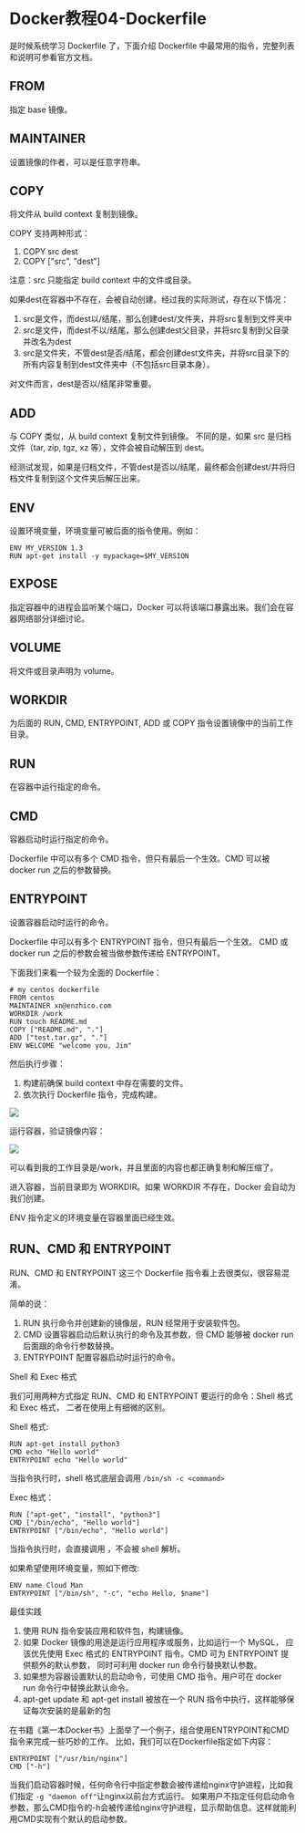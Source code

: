 # Docker教程04-Dockerfile

是时候系统学习 Dockerfile 了，下面介绍 Dockerfile 中最常用的指令，完整列表和说明可参看官方文档。

## FROM

指定 base 镜像。

## MAINTAINER

设置镜像的作者，可以是任意字符串。

## COPY

将文件从 build context 复制到镜像。

COPY 支持两种形式：

1. COPY src dest
2. COPY ["src", "dest"]

注意：src 只能指定 build context 中的文件或目录。

如果dest在容器中不存在，会被自动创建。经过我的实际测试，存在以下情况：

1. src是文件，而dest以/结尾，那么创建dest/文件夹，并将src复制到文件夹中
1. src是文件，而dest不以/结尾，那么创建dest父目录，并将src复制到父目录并改名为dest
1. src是文件夹，不管dest是否/结尾，都会创建dest文件夹，并将src目录下的所有内容复制到dest文件夹中（不包括src目录本身）。

对文件而言，dest是否以/结尾非常重要。

## ADD

与 COPY 类似，从 build context 复制文件到镜像。 不同的是，如果 src 是归档文件（tar, zip, tgz, xz 等），文件会被自动解压到 dest。

经测试发现，如果是归档文件，不管dest是否以/结尾，最终都会创建dest/并将归档文件复制到这个文件夹后解压出来。

## ENV

设置环境变量，环境变量可被后面的指令使用。例如：

```
ENV MY_VERSION 1.3
RUN apt-get install -y mypackage=$MY_VERSION
```

## EXPOSE

指定容器中的进程会监听某个端口，Docker 可以将该端口暴露出来。我们会在容器网络部分详细讨论。

## VOLUME

将文件或目录声明为 volume。

## WORKDIR

为后面的 RUN, CMD, ENTRYPOINT, ADD 或 COPY 指令设置镜像中的当前工作目录。

## RUN

在容器中运行指定的命令。

## CMD

容器启动时运行指定的命令。

Dockerfile 中可以有多个 CMD 指令，但只有最后一个生效。CMD 可以被 docker run 之后的参数替换。

## ENTRYPOINT

设置容器启动时运行的命令。

Dockerfile 中可以有多个 ENTRYPOINT 指令，但只有最后一个生效。 CMD 或 docker run 之后的参数会被当做参数传递给 ENTRYPOINT。

下面我们来看一个较为全面的 Dockerfile：

```
# my centos dockerfile
FROM centos
MAINTAINER xn@enzhico.com
WORKDIR /work
RUN touch README.md
COPY ["README.md", "."]
ADD ["test.tar.gz", "."]
ENV WELCOME "welcome you, Jim"
```

然后执行步骤：

1. 构建前确保 build context 中存在需要的文件。
2. 依次执行 Dockerfile 指令，完成构建。

![](https://xnstatic-1253397658.file.myqcloud.com/docker15.png)

运行容器，验证镜像内容：

![](https://xnstatic-1253397658.file.myqcloud.com/docker16.png)

可以看到我的工作目录是/work，并且里面的内容也都正确复制和解压缩了。

进入容器，当前目录即为 WORKDIR。如果 WORKDIR 不存在，Docker 会自动为我们创建。

ENV 指令定义的环境变量在容器里面已经生效。

## RUN、CMD 和 ENTRYPOINT

RUN、CMD 和 ENTRYPOINT 这三个 Dockerfile 指令看上去很类似，很容易混淆。

简单的说：

1. RUN 执行命令并创建新的镜像层，RUN 经常用于安装软件包。
2. CMD 设置容器启动后默认执行的命令及其参数，但 CMD 能够被 docker run 后面跟的命令行参数替换。
3. ENTRYPOINT 配置容器启动时运行的命令。

Shell 和 Exec 格式

我们可用两种方式指定 RUN、CMD 和 ENTRYPOINT 要运行的命令：Shell 格式和 Exec 格式， 二者在使用上有细微的区别。

Shell 格式:

```
RUN apt-get install python3  
CMD echo "Hello world"  
ENTRYPOINT echo "Hello world" 
```

当指令执行时，shell 格式底层会调用 `/bin/sh -c <command>`

Exec 格式：

```
RUN ["apt-get", "install", "python3"]  
CMD ["/bin/echo", "Hello world"]  
ENTRYPOINT ["/bin/echo", "Hello world"]
```

当指令执行时，会直接调用 <command>，不会被 shell 解析。

如果希望使用环境变量，照如下修改:

```
ENV name Cloud Man  
ENTRYPOINT ["/bin/sh", "-c", "echo Hello, $name"]
```

最佳实践

1. 使用 RUN 指令安装应用和软件包，构建镜像。
2. 如果 Docker 镜像的用途是运行应用程序或服务，比如运行一个 MySQL， 应该优先使用 Exec 格式的 ENTRYPOINT 指令。CMD 可为 ENTRYPOINT 提供额外的默认参数， 同时可利用 docker run
   命令行替换默认参数。
3. 如果想为容器设置默认的启动命令，可使用 CMD 指令。用户可在 docker run 命令行中替换此默认命令。
4. apt-get update 和 apt-get install 被放在一个 RUN 指令中执行，这样能够保证每次安装的是最新的包

在书籍《第一本Docker书》上面举了一个例子，组合使用ENTRYPOINT和CMD指令来完成一些巧妙的工作。 比如，我们可以在Dockerfile指定如下内容：

```
ENTRYPOINT ["/usr/bin/nginx"]
CMD ["-h"]
```

当我们启动容器时候，任何命令行中指定参数会被传递给nginx守护进程，比如我们指定 `-g "daemon off"`让nginx以前台方式运行。
如果用户不指定任何启动命令参数，那么CMD指令的-h会被传递给nginx守护进程，显示帮助信息。这样就能利用CMD实现有个默认的启动参数。
